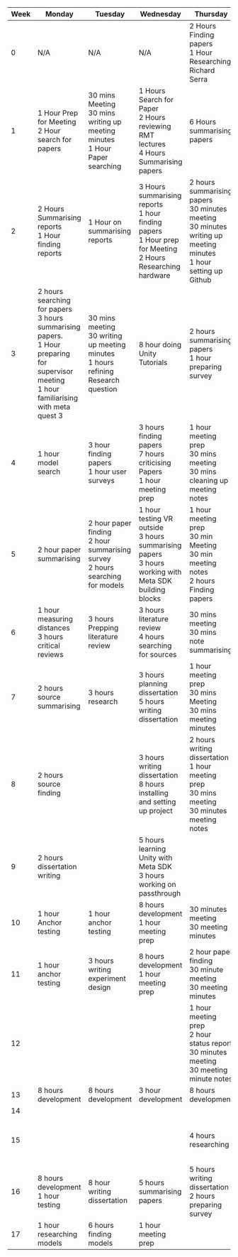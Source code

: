 
| Week | Monday                                                                                                                                           | Tuesday                                                                                | Wednesday                                                                                                       | Thursday                                                                                                              | Friday                                                                                               | Saturday              | Sunday                                             | Total    |
| ---- | ------------------------------------------------------------------------------------------------------------------------------------------------ | -------------------------------------------------------------------------------------- | --------------------------------------------------------------------------------------------------------------- | --------------------------------------------------------------------------------------------------------------------- | ---------------------------------------------------------------------------------------------------- | --------------------- | -------------------------------------------------- | -------- |
| 0    | N/A                                                                                                                                              | N/A                                                                                    | N/A                                                                                                             | 2 Hours Finding papers<br>1 Hour Researching Richard Serra                                                            | 3 Hours Researching similar Applications                                                             |                       |                                                    | 6 Hours  |
| 1    | 1 Hour Prep for Meeting<br>2 Hour search for papers                                                                                              | 30 mins Meeting<br>30 mins writing up meeting minutes<br>1 Hour Paper searching        | 1 Hours Search for Paper<br>2 Hours reviewing RMT lectures<br>4 Hours Summarising papers                        | 6 Hours summarising papers                                                                                            | 3 Hours summarising papers                                                                           |                       |                                                    | 21 Hours |
| 2    | 2 Hours Summarising reports<br>1 Hour finding reports                                                                                            | 1 Hour on summarising reports                                                          | 3 Hours summarising reports<br>1 hour finding papers<br>1 Hour prep for Meeting<br>2 Hours Researching hardware | 2 hours summarising papers<br>30 minutes meeting<br>30 minutes writing up meeting minutes<br>1 hour setting up Github | 1 hour looking for papers<br>3 hours setting up Meta quest 3<br>1 hour Reviewing unity documentation |                       |                                                    | 20 Hours |
| 3    | 2 hours searching for papers<br>3 hours summarising papers.<br>1 Hour preparing for supervisor meeting<br>1 hour familiarising with meta quest 3 | 30 mins meeting<br>30 writing up meeting minutes<br>1 hours refining Research question | 8 hour doing Unity Tutorials                                                                                    | 2 hours summarising papers<br>1 hour preparing survey                                                                 | 2 hours collecting surveys                                                                           |                       |                                                    | 22 hours |
| 4    | 1 hour model search                                                                                                                              | 3 hour finding papers<br>1 hour user surveys                                           | 3 hours finding papers<br>7 hours criticising Papers<br>1 hour meeting prep                                     | 1 hour meeting prep<br>30 mins meeting<br>30 mins cleaning up meeting notes                                           |                                                                                                      |                       | 2 hours paper Summarising                          | 20 hours |
| 5    | 2 hour paper summarising                                                                                                                         | 2 hour paper finding<br>2 hour summarising survey<br>2 hours searching for models      | 1 hour testing VR outside<br>3 hours summarising papers<br>3 hours working with Meta SDK building blocks        | 1 hour meeting prep<br>30 min Meeting<br>30 min meeting notes<br>2 hours Finding papers                               |                                                                                                      |                       |                                                    | 19 hours |
| 6    | 1 hour measuring distances<br>3 hours critical reviews<br>                                                                                       | 3 hours Prepping literature review                                                     | 3 hours literature review<br>4 hours searching for sources                                                      | 30 mins meeting<br>30 mins note summarising                                                                           |                                                                                                      |                       | 2 hours Summarising                                | 17 hours |
| 7    | 2 hours source summarising                                                                                                                       | 3 hours research                                                                       | 3 hours planning dissertation<br>5 hours writing dissertation                                                   | 1 hour meeting prep<br>30 mins Meeting<br>30 mins meeting minutes                                                     |                                                                                                      |                       |                                                    | 15 hours |
| 8    | 2 hours source finding                                                                                                                           |                                                                                        | 3 hours writing dissertation<br>8 hours installing and setting up project                                       | 2 hours writing dissertation<br>1 hour meeting prep<br>30 mins meeting<br>30 minutes meeting notes                    |                                                                                                      |                       |                                                    | 17 hours |
| 9    | 2 hours dissertation writing                                                                                                                     |                                                                                        | 5 hours learning Unity with Meta SDK<br>3 hours working on passthrough                                          |                                                                                                                       |                                                                                                      |                       |                                                    | 10 hours |
| 10   | 1 hour Anchor testing                                                                                                                            | 1 hour anchor testing                                                                  | 8 hours development<br>1 hour meeting prep                                                                      | 30 minutes meeting<br>30 meeting minutes                                                                              |                                                                                                      | 1 hour anchor testing |                                                    | 13 hours |
| 11   | 1 hour anchor testing                                                                                                                            | 3 hours writing experiment design                                                      | 8 hours development<br>1 hour meeting prep                                                                      | 2 hour paper finding<br>30 minute meeting<br>30 meeting minutes                                                       | 2 hour paper summarising                                                                             |                       |                                                    | 18 hours |
| 12   |                                                                                                                                                  |                                                                                        |                                                                                                                 | 1 hour meeting prep<br>2 hour status report<br>30 minutes meeting<br>30 meeting minute notes                          | 3 hours finishing experiment design after meeting                                                    |                       |                                                    | 7 hours  |
| 13   | 8 hours development                                                                                                                              | 8 hours development                                                                    | 3 hour development                                                                                              | 8 hours development                                                                                                   | 8 hours development                                                                                  | 2 hours researching   |                                                    | 37 hours |
| 14   |                                                                                                                                                  |                                                                                        |                                                                                                                 |                                                                                                                       |                                                                                                      |                       |                                                    |          |
| 15   |                                                                                                                                                  |                                                                                        |                                                                                                                 | 4 hours researching                                                                                                   | 2 Reading Papers                                                                                     |                       | 1 hour documenting progress<br>3 hours development | 10 hours |
| 16   | 8 hours development<br>1 hour testing                                                                                                            | 8 hour writing dissertation                                                            | 5 hours summarising papers                                                                                      | 5 hours writing dissertation<br>2 hours preparing survey                                                              | 4 hours reviewing dissertation<br>3 hours summarising papers                                         |                       |                                                    | 36 hours |
| 17   | 1 hour researching models                                                                                                                        | 6 hours finding models                                                                 | 1 hour meeting prep                                                                                             |                                                                                                                       |                                                                                                      |                       |                                                    | 8 hours  |
